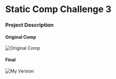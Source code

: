 # Static Comp Challenge 3

### Project Description


#### Original Comp
![Original Comp]()

#### Final
![My Version]()
